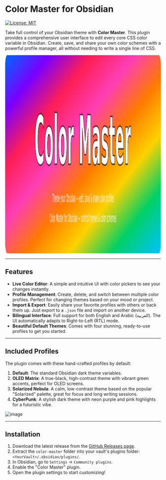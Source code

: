 # Color Master for Obsidian

[![License: MIT](https://img.shields.io/badge/License-MIT-yellow.svg)](https://opensource.org/licenses/MIT)

Take full control of your Obsidian theme with **Color Master**. This plugin provides a comprehensive user interface to edit every core CSS color variable in Obsidian. Create, save, and share your own color schemes with a powerful profile manager, all without needing to write a single line of CSS.

<img width="2560" height="640" alt="Color Master Screenshot" src="images/color-master-2560x640.png" />

---

## Features

* **Live Color Editor**: A simple and intuitive UI with color pickers to see your changes instantly.
* **Profile Management**: Create, delete, and switch between multiple color profiles. Perfect for changing themes based on your mood or project.
* **Import & Export**: Easily share your favorite profiles with others or back them up. Just export to a `.json` file and import on another device.
* **Bilingual Interface**: Full support for both English and Arabic (العربية). The UI automatically adapts to Right-to-Left (RTL) mode.
* **Beautiful Default Themes**: Comes with four stunning, ready-to-use profiles to get you started.

---

## Included Profiles

The plugin comes with these hand-crafted profiles by default:

1.  **Default**: The standard Obsidian dark theme variables.
2.  **OLED Matrix**: A true-black, high-contrast theme with vibrant green accents, perfect for OLED screens.
3.  **Solarized Nebula**: A calm, low-contrast theme based on the popular "Solarized" palette, great for focus and long writing sessions.
4.  **CyberPunk**: A stylish dark theme with neon purple and pink highlights for a futuristic vibe.

<img width="1920" height="1044" alt="image" src="https://github.com/user-attachments/assets/086e52f4-5d04-414c-88c3-e2b7604718c8" />

---

## Installation

1.  Download the latest release from the [GitHub Releases page](https://github.com/yazanammar/obsidian-color-master/releases).
2.  Extract the `color-master` folder into your vault's plugins folder: `<YourVault>/.obsidian/plugins/`.
3.  In Obsidian, go to `Settings` -> `Community plugins`.
4.  Enable the "Color Master" plugin.
5.  Open the plugin settings to start customizing!
